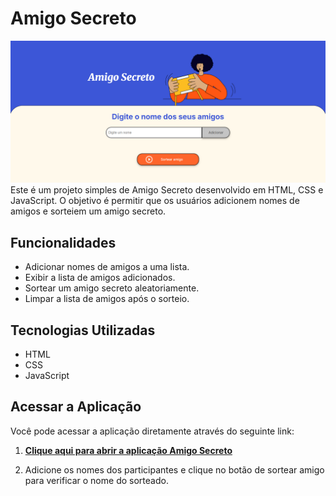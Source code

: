 # Amigo Secreto
![Projeto](imagem.png)
Este é um projeto simples de Amigo Secreto desenvolvido em HTML, CSS e JavaScript. O objetivo é permitir que os usuários adicionem nomes de amigos e sorteiem um amigo secreto.

## Funcionalidades

- Adicionar nomes de amigos a uma lista.
- Exibir a lista de amigos adicionados.
- Sortear um amigo secreto aleatoriamente.
- Limpar a lista de amigos após o sorteio.

## Tecnologias Utilizadas

- HTML
- CSS
- JavaScript

## Acessar a Aplicação

Você pode acessar a aplicação diretamente através do seguinte link:

1. [**Clique aqui para abrir a aplicação Amigo Secreto**](https://artemisa1992.github.io/Amigo-Secreto/)

2. Adicione os nomes dos participantes e clique no botão de sortear amigo para verificar o nome do sorteado.

